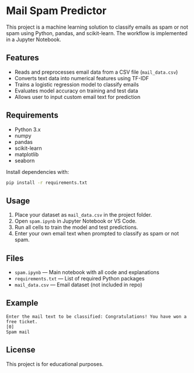 # Mail Spam Predictor

This project is a machine learning solution to classify emails as spam or not spam using Python, pandas, and scikit-learn. The workflow is implemented in a Jupyter Notebook.

## Features

- Reads and preprocesses email data from a CSV file (`mail_data.csv`)
- Converts text data into numerical features using TF-IDF
- Trains a logistic regression model to classify emails
- Evaluates model accuracy on training and test data
- Allows user to input custom email text for prediction

## Requirements

- Python 3.x
- numpy
- pandas
- scikit-learn
- matplotlib
- seaborn

Install dependencies with:
```sh
pip install -r requirements.txt
```

## Usage

1. Place your dataset as `mail_data.csv` in the project folder.
2. Open `spam.ipynb` in Jupyter Notebook or VS Code.
3. Run all cells to train the model and test predictions.
4. Enter your own email text when prompted to classify as spam or not spam.

## Files

- `spam.ipynb` — Main notebook with all code and explanations
- `requirements.txt` — List of required Python packages
- `mail_data.csv` — Email dataset (not included in repo)

## Example

```
Enter the mail text to be classified: Congratulations! You have won a free ticket.
[0]
Spam mail
```

## License

This project is for educational purposes.
